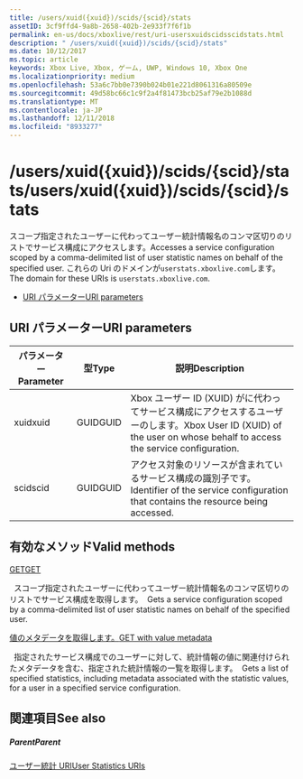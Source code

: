 ```yaml
---
title: /users/xuid({xuid})/scids/{scid}/stats
assetID: 3cf9ffd4-9a8b-2658-402b-2e933f7f6f1b
permalink: en-us/docs/xboxlive/rest/uri-usersxuidscidsscidstats.html
description: " /users/xuid({xuid})/scids/{scid}/stats"
ms.date: 10/12/2017
ms.topic: article
keywords: Xbox Live, Xbox, ゲーム, UWP, Windows 10, Xbox One
ms.localizationpriority: medium
ms.openlocfilehash: 53a6c7bb0e7390b024b01e221d8061316a80509e
ms.sourcegitcommit: 49d58bc66c1c9f2a4f81473bcb25af79e2b1088d
ms.translationtype: MT
ms.contentlocale: ja-JP
ms.lasthandoff: 12/11/2018
ms.locfileid: "8933277"
---
```

# <a name="usersxuidxuidscidsscidstats"></a><span data-ttu-id="178a0-104">/users/xuid({xuid})/scids/{scid}/stats</span><span class="sxs-lookup"><span data-stu-id="178a0-104">/users/xuid({xuid})/scids/{scid}/stats</span></span>
<span data-ttu-id="178a0-105">スコープ指定されたユーザーに代わってユーザー統計情報名のコンマ区切りのリストでサービス構成にアクセスします。</span><span class="sxs-lookup"><span data-stu-id="178a0-105">Accesses a service configuration scoped by a comma-delimited list of user statistic names on behalf of the specified user.</span></span> <span data-ttu-id="178a0-106">これらの Uri のドメインが`userstats.xboxlive.com`します。</span><span class="sxs-lookup"><span data-stu-id="178a0-106">The domain for these URIs is `userstats.xboxlive.com`.</span></span>
 
  * [<span data-ttu-id="178a0-107">URI パラメーター</span><span class="sxs-lookup"><span data-stu-id="178a0-107">URI parameters</span></span>](#ID4EV)
 
<a id="ID4EV"></a>

 
## <a name="uri-parameters"></a><span data-ttu-id="178a0-108">URI パラメーター</span><span class="sxs-lookup"><span data-stu-id="178a0-108">URI parameters</span></span>
 
| <span data-ttu-id="178a0-109">パラメーター</span><span class="sxs-lookup"><span data-stu-id="178a0-109">Parameter</span></span>| <span data-ttu-id="178a0-110">型</span><span class="sxs-lookup"><span data-stu-id="178a0-110">Type</span></span>| <span data-ttu-id="178a0-111">説明</span><span class="sxs-lookup"><span data-stu-id="178a0-111">Description</span></span>| 
| --- | --- | --- | 
| <span data-ttu-id="178a0-112">xuid</span><span class="sxs-lookup"><span data-stu-id="178a0-112">xuid</span></span>| <span data-ttu-id="178a0-113">GUID</span><span class="sxs-lookup"><span data-stu-id="178a0-113">GUID</span></span>| <span data-ttu-id="178a0-114">Xbox ユーザー ID (XUID) がに代わってサービス構成にアクセスするユーザーのします。</span><span class="sxs-lookup"><span data-stu-id="178a0-114">Xbox User ID (XUID) of the user on whose behalf to access the service configuration.</span></span>| 
| <span data-ttu-id="178a0-115">scid</span><span class="sxs-lookup"><span data-stu-id="178a0-115">scid</span></span>| <span data-ttu-id="178a0-116">GUID</span><span class="sxs-lookup"><span data-stu-id="178a0-116">GUID</span></span>| <span data-ttu-id="178a0-117">アクセス対象のリソースが含まれているサービス構成の識別子です。</span><span class="sxs-lookup"><span data-stu-id="178a0-117">Identifier of the service configuration that contains the resource being accessed.</span></span>| 
  
<a id="ID4E4B"></a>

 
## <a name="valid-methods"></a><span data-ttu-id="178a0-118">有効なメソッド</span><span class="sxs-lookup"><span data-stu-id="178a0-118">Valid methods</span></span>

[<span data-ttu-id="178a0-119">GET</span><span class="sxs-lookup"><span data-stu-id="178a0-119">GET</span></span>](uri-usersxuidscidsscidstatsget.md)

<span data-ttu-id="178a0-120">&nbsp;&nbsp;スコープ指定されたユーザーに代わってユーザー統計情報名のコンマ区切りのリストでサービス構成を取得します。</span><span class="sxs-lookup"><span data-stu-id="178a0-120">&nbsp;&nbsp;Gets a service configuration scoped by a comma-delimited list of user statistic names on behalf of the specified user.</span></span>

[<span data-ttu-id="178a0-121">値のメタデータを取得します。</span><span class="sxs-lookup"><span data-stu-id="178a0-121">GET with value metadata</span></span>](uri-usersxuidscidsscidstatsgetvaluemetadata.md)

<span data-ttu-id="178a0-122">&nbsp;&nbsp;指定されたサービス構成でのユーザーに対して、統計情報の値に関連付けられたメタデータを含む、指定された統計情報の一覧を取得します。</span><span class="sxs-lookup"><span data-stu-id="178a0-122">&nbsp;&nbsp;Gets a list of specified statistics, including metadata associated with the statistic values, for a user in a specified service configuration.</span></span>
 
<a id="ID4EKC"></a>

 
## <a name="see-also"></a><span data-ttu-id="178a0-123">関連項目</span><span class="sxs-lookup"><span data-stu-id="178a0-123">See also</span></span>
 
<a id="ID4EMC"></a>

 
##### <a name="parent"></a><span data-ttu-id="178a0-124">Parent</span><span class="sxs-lookup"><span data-stu-id="178a0-124">Parent</span></span> 

[<span data-ttu-id="178a0-125">ユーザー統計 URI</span><span class="sxs-lookup"><span data-stu-id="178a0-125">User Statistics URIs</span></span>](atoc-reference-userstats.md)

   